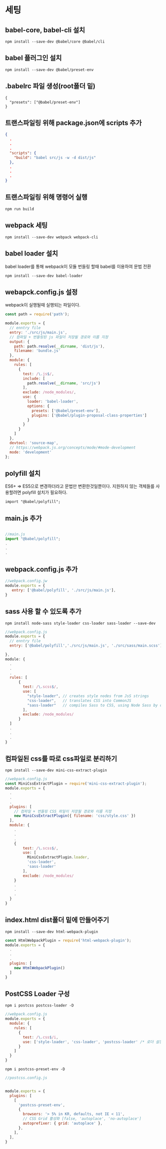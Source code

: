 # 세팅

## babel-core, babel-cli 설치
```
npm install --save-dev @babel/core @babel/cli
```

## babel 플러그인 설치
```
npm install --save-dev @babel/preset-env
```

## .babelrc 파일 생성(root폴더 밑)
```
{
  "presets": ["@babel/preset-env"]
}
``` 

## 트랜스파일링 위해 package.json에 scripts 추가
```json
{
  .
  .
  .
  "scripts": {
    "build": "babel src/js -w -d dist/js"
  },
  .
  .
  .
}
```

## 트랜스파일링 위해 명령어 실행
```
npm run build
```


## webpack 세팅
```
npm install --save-dev webpack webpack-cli
```

## babel loader 설치
babel loader를 통해 webpack이 모듈 번들링 할때 babel를 이용하여 문법 전환
```
npm install --save-dev babel-loader
```

## webapck.config.js 설정
webpack이 실행될때 실행되는 파일이다.

```javascript
const path = require('path');

module.exports = {
  // enntry file
  entry: './src/js/main.js',
  // 컴파일 + 번들링된 js 파일이 저장될 경로와 이름 지정
  output: {
    path: path.resolve(__dirname, 'dist/js'),
    filename: 'bundle.js'
  },
  module: {
    rules: [
      {
        test: /\.js$/,
        include: [
          path.resolve(__dirname, 'src/js')
        ],
        exclude: /node_modules/,
        use: {
          loader: 'babel-loader',
          options: {
            presets: ['@babel/preset-env'],
            plugins: ['@babel/plugin-proposal-class-properties']
          }
        }
      }
    ]
  },
  devtool: 'source-map',
  // https://webpack.js.org/concepts/mode/#mode-development
  mode: 'development'
};
```


## polyfill 설치
ES6+ => ES5으로 변경하더라고 문법만 변환한것일뿐이다. 지원하지 않는 객체들를 사용할려면 polyfill 설치가 필요하다.
```
import "@babel/polyfill";
```

## main.js 추가
```javascript

//main.js
import "@babel/polyfill";
.
.
.
```

## webpack.config.js 추가
```javascript
//webpack.config.jw
module.exports = {
   entry: ['@babel/polyfill', './src/js/main.js'],
}
```

## sass 사용 할 수 있도록 추가
```
npm install node-sass style-loader css-loader sass-loader --save-dev
```

```javascript
//webpack.config.js
module.exports = {
  // enntry file
  entry: ['@babel/polyfill','./src/js/main.js', './src/sass/main.scss'],

},
module: {
  .
  .
  .
  rules: [
      {
        test: /\.scss$/,
        use: [
          "style-loader", // creates style nodes from JsS strings
          "css-loader",   // translates CSS into CommonJS
          "sass-loader"   // compiles Sass to CSS, using Node Sass by default
        ],
        exclude: /node_modules/
      }
  ]
  .
  .
  .
}

```

## 컴파일된 css를 따로 css파일로 분리하기
```
npm install --save-dev mini-css-extract-plugin
```

```javascript
//webpack.config.js
const MiniCssExtractPlugin = require('mini-css-extract-plugin');
module.exports = {
  .
  .
  .
  plugins: [
    // 컴파일 + 번들링 CSS 파일이 저장될 경로와 이름 지정
    new MiniCssExtractPlugin({ filename: 'css/style.css' })
  ],
  module: {
    .
    .
    .
    {
        test: /\.scss$/,
        use: [
          MiniCssExtractPlugin.loader,
          'css-loader',
          'sass-loader'
        ],
        exclude: /node_modules/
    }
    .
    .
    .
  }
}
```

## index.html dist폴더 밑에 만들어주기
```
npm install --save-dev html-webpack-plugin
```

```javascript
const HtmlWebpackPlugin = require('html-webpack-plugin');
module.exports = {
  .
  .
  .
  plugins: [
    new HtmlWebpackPlugin()
  ]
}
```

## PostCSS Loader 구성
```
npm i postcss postcss-loader -D
```

```javascript
//webpack.config.js
module.exports = {
  module: {
    rules: [
      {
        test: /\.css$/i,
        use: ['style-loader', 'css-loader', 'postcss-loader' /* 로더 설정 */]
      }
    ]
  }
}
```

```
npm i postcss-preset-env -D
```

```javascript
//postcss.config.js


module.exports = {
  plugins: [
    [
      'postcss-preset-env',
      {
        browsers: '> 5% in KR, defaults, not IE < 11',
        // CSS Grid 활성화 [false, 'autoplace', 'no-autoplace']
        autoprefixer: { grid: 'autoplace' },
      },
    ],
  ],
}
```